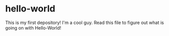 # hello-world
This is my first depository!
I'm a cool guy. Read this file to figure out what is going on with Hello-World!
